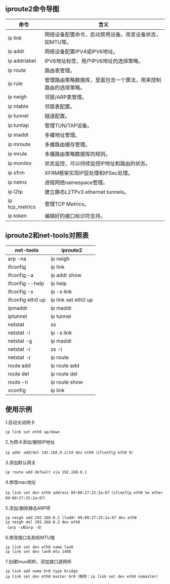 ## iproute2命令导图
命令				|含义
----			|----
ip link			|网络设备配置命令，启动禁用设备。改变设备状态，如MTU等。
ip addr			|网络设备配置IPV4或IPV6地址。
ip addrlabel	|IPV6地址标签，用户IPV6地址的选择策略。
ip route		|路由表管理。
ip rule			|管理路由策略数据库，里面包含一个算法，用来控制路由的选择策略。
ip neigh		|邻居/ARP表管理。
ip ntable		|邻居表配置。
ip tunnel		|隧道配置。
ip tuntap		|管理TUN/TAP设备。
ip maddr		|多播地址管理。
ip mroute		|多播路由缓存管理。
ip mrule		|多播路由策略数据库的规则。
ip monitor		|状态监控，可以持续监控IP地址和路由的状态。
ip xfrm			|XFRM框架实现IP层处理和IPSec处理。
ip netns		|进程网络namespace管理。
ip l2tp			|建立静态L2TPv3 ethernet tunnels。
ip tcp_metrics	|管理TCP Metrics。
ip token		|编辑好的接口标识符支持。

## iproute2和net-tools对照表
net-tools		|iproute2
----			|----
arp -na			|ip neigh
ifconfig		|ip link
ifconfig -a		|ip addr show
ifconfig --help	|ip help
ifconfig -s 	|ip -s link
ifconfig eth0 up|ip link set eth0 up
ipmaddr			|ip maddr
iptunnel		|ip tunnel
netstat			|ss
netstat -i		|ip -s link
netstat -g 		|ip maddr
netstat -l		|ss -l
netstat -r		|ip route
route add		|ip route add
route del		|ip route del
route -n		|ip route show
vconfig			|ip link

## 使用示例
1.启动关闭网卡
```
ip link set eth0 up/down
```

2.为网卡添加/删除IP地址
```
ip addr add/del 192.168.0.2/24 dev eth0（ifconfig eth0 0）
```

3.添加默认网关
```
ip route add default via 192.168.0.1
```

4.修改mac地址
```
ip link set dev eth0 address 09:00:27:25:2a:67（ifconfig eth0 hw ether 09:00:27:25:2a:67）
```

5.添加/删除静态ARP项
```
ip neigh add 192.168.0.2 lladdr 09:00:27:25:2a:67 dev eth0
ip neigh del 192.168.0.2 dev eth0
（arp -s和arp -d）
```

6.修改接口名称和MTU值
```
ip link set dev eth0 name lan0
ip link set dev lan0 mtu 1480
```

7.创建linux网桥，添加接口道网桥
```
ip link add name br0 type bridge
ip link set dev eth0 master br0（移除：ip link set dev eth0 nomaster）
```